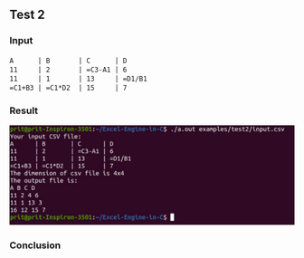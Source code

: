 ## Test 2

### Input

```
A      | B       | C      | D 
11     | 2       | =C3-A1 | 6
11     | 1       | 13     | =D1/B1
=C1+B3 | =C1*D2  | 15     | 7
```

### Result

<img src = "../../assets/test2.jpeg" alt="Test 2 results available in assets folder">

### Conclusion
